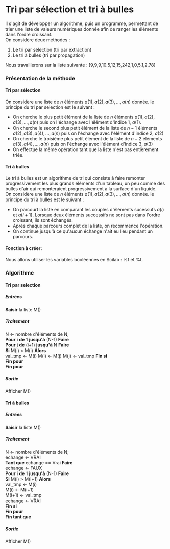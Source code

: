 # Tri par sélection et tri à bulles

Il s'agit de développer un algorithme, puis un programme, permettant de trier une liste de valeurs numériques donnée afin de ranger les éléments dans l'ordre croissant.<br>
On considère deux méthodes :
1. Le tri par sélection (tri par extraction)
2. Le tri à bulles (tri par propagation)

Nous travaillerons sur la liste suivante :
[9,9,9,10.5,12,15,242,1,0,5,1,2,78]


### Présentation de la méthode
#### Tri par sélection
On considère une liste de $n$ éléments $a(1),a(2),a(3),\dots,a(n)$ donnée. le principe du tri par selection est le suivant :
- On cherche le plus petit élément de la liste de $n$ éléments $a(1),a(2),a(3),\dots,a(n)$ puis on l'échange avec l'élément d'indice $1$, $a(1)$.
- On cherche le second plus petit élément de la liste de $n-1$ éléments $a(2),a(3),a(4),\dots,a(n)$ puis on l'échange avec l'élément d'indice $2$, $a(2)$
- On cherche le troisième plus petit élément de la liste de $n-2$ éléments $a(3),a(4),\dots,a(n)$ puis on l'échange avec l'élément d'indice $3$, $a(3)$
- On effectue la même opération tant que la liste n'est pas entièrement triée.
#### Tri à bulles
Le tri à bulles est un algorithme de tri qui consiste à faire remonter progressivement les plus grands éléments d'un tableau, un peu comme des bulles d'air qui remonteraient progressivement à la surface d'un liquide.<br>
On considère une liste de $n$ éléments $a(1),a(2),a(3),\dots,a(n)$ donnée. le principe du tri à bulles est le suivant :
- On parcourt la liste en comparant les couples d'éléments sucessufs $a(i)$ et $a(i+1)$. Lorsque deux éléments successifs ne sont pas dans l'ordre croissant, ils sont échangés.
- Après chaque parcours complet de la liste, on recommence l'opération.
- On continue jusqu'à ce qu'aucun échange n'ait eu lieu pendant un parcours.

#### Fonction à créer:
Nous allons utiliser les variables booléennes en Scilab : %f et %t.
### Algorithme
#### Tri par selection
##### Entrées
**Saisir** la liste M()
##### Traitement
N ← nombre d'éléments de N;<br>
**Pour** i **de** 1 **jusqu'à** (N-1) **Faire**<br>
**Pour** j **de** (i+1) **jusqu'à** N **Faire**<br>
**Si** M(j) < M(i) **Alors**<br>
val_tmp ← M(i)
M(i) ← M(j)
M(j) ← val_tmp
**Fin si**<br>
**Fin pour**<br>
**Fin pour**
##### Sortie
Afficher M()

#### Tri à bulles
##### Entrées
**Saisir** la liste M()
##### Traitement
N ← nombre d'éléments de N;<br>
echange ← VRAI <br>
**Tant que** echange == Vrai **Faire**<br>
echange ← FAUX<br>
**Pour** i **de** 1 **jusqu'à** (N-1) **Faire**<br>
**Si** M(i) > M(i+1) **Alors**<br>
val_tmp ← M(i)<br>
M(i) ← M(i+1)<br>
M(i+1) ← val_tmp <br>
echange ← VRAI <br>
**Fin si**<br>
**Fin pour**<br>
**Fin tant que**
##### Sortie
Afficher M()
